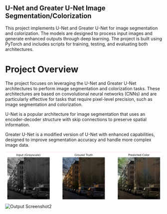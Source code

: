 ## U-Net and Greater U-Net Image Segmentation/Colorization
This project implements U-Net and Greater U-Net for image segmentation and colorization. The models are designed to process input images and generate enhanced outputs through deep learning. The project is built using PyTorch and includes scripts for training, testing, and evaluating both architectures.



# Project Overview
The project focuses on leveraging the U-Net and Greater U-Net architectures to perform image segmentation and colorization tasks. These architectures are based on convolutional neural networks (CNNs) and are particularly effective for tasks that require pixel-level precision, such as image segmentation and colorization.

U-Net is a popular architecture for image segmentation that uses an encoder-decoder structure with skip connections to preserve spatial information.

Greater U-Net is a modified version of U-Net with enhanced capabilities, designed to improve segmentation accuracy and handle more complex image data.


![Output Screenshot](Output/Screenshot%202025-04-20%20050312.png)
![Output Screenshot2](Output/Screenshot%2025-04-19%142849.png)
